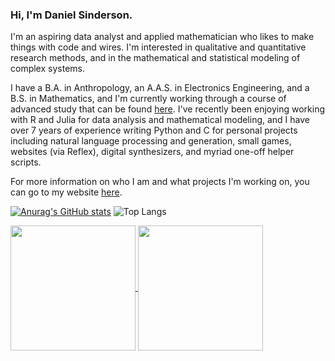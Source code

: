 ### Hi, I'm Daniel Sinderson.
I'm an aspiring data analyst and applied mathematician who likes to make things with code and wires. I'm interested in qualitative and quantitative research methods, and in the mathematical and statistical modeling of complex systems.

I have a B.A. in Anthropology, an A.A.S. in Electronics Engineering, and a B.S. in Mathematics, and I'm currently working through a course of advanced study that can be found [here](https://github.com/danielsinderson/DIY-Grad-School). I've recently been enjoying working with R and Julia for data analysis and mathematical modeling, and I have over 7 years of experience writing Python and C for personal projects including natural language processing and generation, small games, websites (via Reflex), digital synthesizers, and myriad one-off helper scripts.

For more information on who I am and what projects I'm working on, you can go to my website [here](https://workingtheory.reflex.run/).

[![Anurag's GitHub stats]([https://github-readme-stats.vercel.app/api?username=anuraghazra)](https://github.com/anuraghazra/github-readme-stats](https://github-readme-stats.vercel.app/api/top-langs/?username=danielsinderson&hide=tex,html,makefile,objective-c,gap&langs_count=6&layout=compact&theme=dracula))
![Top Langs]([https://github-readme-stats.vercel.app/api/top-langs/?username=anuraghazra&hide=javascript,html](https://github-readme-stats.vercel.app/api/top-langs/?username=danielsinderson&hide=c,c++,python,r,julia,lean,javascript,makefile,objective-c,gap&langs_count=6&layout=compact&theme=dracula))

<a href="https://github.com/danielsinderson/github-readme-stats">
  <img height=200 align="center" src="https://github-readme-stats.vercel.app/api/top-langs/?username=danielsinderson&hide=tex,html,makefile,objective-c,gap&langs_count=6&layout=compact&theme=dracula" />
</a>

<a href="https://github.com/danielsinderson/github-readme-stats">
  <img height=200 align="center" src="https://github-readme-stats.vercel.app/api/top-langs/?username=danielsinderson&hide=c,c++,python,r,julia,lean,javascript,makefile,objective-c,gap&langs_count=6&layout=compact&theme=dracula" />
</a>

